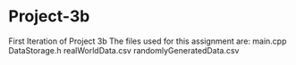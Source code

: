 # Project-3b
First Iteration of Project 3b
The files used for this assignment are:
main.cpp
DataStorage.h
realWorldData.csv
randomlyGeneratedData.csv
